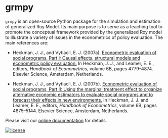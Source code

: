 # grmpy

``grmpy``  is an open-source Python package for the simulation and estimation of generalized Roy Model. Its main purpose is to serve as a teaching tool to promote the conceptual framework provided by the generalized Roy model to illustrate a variety of issues in the econometrics of policy evaluation. The main references are:

*  Heckman, J. J., and Vytlacil, E. J. (2007a). [Econometric evaluation of social programs, Part I: Causal effects, structural models and econometric policy evaluation.](http://ac.els-cdn.com/S1573441207060709/1-s2.0-S1573441207060709-main.pdf?_tid=b933f5c8-6bbe-11e7-8ae8-00000aacb35d&acdnat=1500385435_c69182d36b79b66bbce5f5a7c593617c) In Heckman, J. J., and Leamer, E. E., editors, *Handbook of Econometrics*, volume 6B, pages 4779–4874. Elsevier
Science, Amsterdam, Netherlands.

* Heckman, J. J., and Vytlacil, E. J. (2007b). [Econometric evaluation of social programs, Part II: Using the marginal treatment effect to organize alternative economic estimators to evaluate social programs and to forecast their effects in new environments.](http://ac.els-cdn.com/S1573441207060710/1-s2.0-S1573441207060710-main.pdf?_tid=5ccb4ace-6bbf-11e7-807b-00000aab0f26&acdnat=1500385710_c3706f18138fabe356b0f3ebddd75670) In Heckman, J. J. and Leamer, E. E., editors, *Handbook of Econometrics*, volume 6B, pages 4875–5144. Elsevier Science, Amsterdam, Netherlands.

Please visit our [online documentation](http://grmpy.readthedocs.io/) for details.

[![license](https://img.shields.io/github/license/mashape/apistatus.svg?maxAge=2592000)]()
